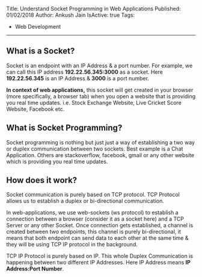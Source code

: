 Title: Understand Socket Programming in Web Applications
Published: 01/02/2018
Author: Ankush Jain
IsActive: true
Tags:
  - Web Development
---
## What is a Socket?
Socket is an endpoint with an IP Address & a port number. For example, we can call this IP address **192.22.56.345:3000** as a socket. Here **192.22.56.345** is an IP Address & **3000** is a port number. 

**In context of web applications,** this socket will get created in your browser (more specifically, a browser tab) when you open a website that is providing you real time updates. i.e. Stock Exchange Website, Live Cricket Score Website, Facebook etc.   

## What is Socket Programming?
Socket programming is nothing but just just a way of establishing a two way or duplex communication between two sockets. Best example is a Chat Application. Others are stackoverflow, facebook, gmail or any other website which is providing you real time updates.   

## How does it work?
Socket communication is purely based on TCP protocol. TCP Protocol allows us to establish a duplex or bi-directional communication. 

In web-applications, we use web-sockets (ws protocol) to establish a connection between a browser (consider it as a socket here) and a TCP Server or any other Socket. Once connection gets established, a channel is created between two endpoints, this channel is purely bi-directional, it means that both endpoint can send data to each other at the same time & they will be using TCP IP protocol in the background.

TCP IP Protocol is purely based on IP. This whole Duplex Communication is happening between two different IP Addresses. Here IP Address means **IP Address:Port Number**.

                